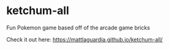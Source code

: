 # ketchum-all
Fun Pokemon game based off of the arcade game bricks

Check it out here: https://mattlaguardia.github.io/ketchum-all/
